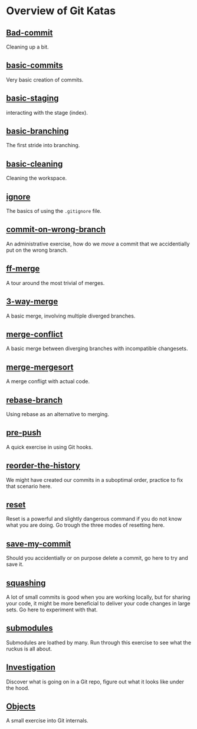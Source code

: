 # Overview of Git Katas


## [Bad-commit](bad-commit/README.md)
Cleaning up a bit.

## [basic-commits](basic-commits/README.md)
Very basic creation of commits.

## [basic-staging](basic-staging/README.md)
interacting with the stage (index).

## [basic-branching](basic-branching/README.md)
The first stride into branching.

## [basic-cleaning](basic-cleaning/README.md)
Cleaning the workspace.

## [ignore](ignore/README.md)
The basics of using the `.gitignore` file.

## [commit-on-wrong-branch](commit-on-wrong-branch/README.md)
An administrative exercise, how do we _move_ a commit that we accidentially put on the wrong branch.

## [ff-merge](ff-merge/README.md)
A tour around the most trivial of merges.

## [3-way-merge](3-way-merge/README.md)
A basic merge, involving multiple diverged branches.

## [merge-conflict](merge-conflict/README.md)
A basic merge between diverging branches with incompatible changesets.

## [merge-mergesort](merge-mergesort/README.md)
A merge confligt with actual code.

## [rebase-branch](rebase-branch/README.md)
Using rebase as an alternative to merging.

## [pre-push](pre-push/README.md)
A quick exercise in using Git hooks.


## [reorder-the-history](reorder-the-history/README.md)
We might have created our commits in a suboptimal order, practice to fix that scenario here.

## [reset](reset/README.md)
Reset is a powerful and slightly dangerous command if you do not know what you are doing. 
Go trough the three modes of resetting here.

## [save-my-commit](save-my-commit/README.md)
Should you accidentially or on purpose delete a commit, go here to try and save it.

## [squashing](squashing/README.md)
A lot of small commits is good when you are working locally, but for sharing your code, it might be more beneficial to deliver your code changes in large sets. Go here to experiment with that.

## [submodules](submodules/README.md)
Submodules are loathed by many. Run through this exercise to see what the ruckus is all about.

## [Investigation](investigation/README.md)
Discover what is going on in a Git repo, figure out what it looks like under the hood.

## [Objects](objects/README.md)
A small exercise into Git internals.
